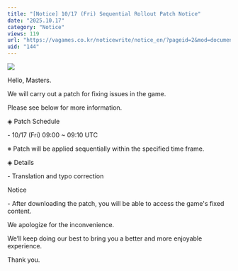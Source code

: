 ```yaml
---
title: "[Notice] 10/17 (Fri) Sequential Rollout Patch Notice"
date: "2025.10.17"
category: "Notice"
views: 119
url: "https://vagames.co.kr/noticewrite/notice_en/?pageid=2&mod=document&uid=144"
uid: "144"
---
```


![](/images/news/live/en/144-f0e6b3d5.webp)  

  
Hello, Masters.

  

We will carry out a patch for fixing issues in the game.

Please see below for more information.

  

◈ Patch Schedule

\- 10/17 (Fri) 09:00 ~ 09:10 UTC

※ Patch will be applied sequentially within the specified time frame.

  

◈ Details

\- Translation and typo correction

  

Notice

\- After downloading the patch, you will be able to access the game's fixed content.

  

We apologize for the inconvenience.

We’ll keep doing our best to bring you a better and more enjoyable experience.

  

Thank you.